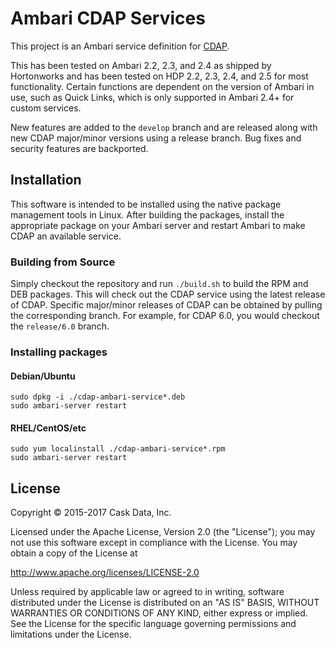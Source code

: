 # Ambari CDAP Services

This project is an Ambari service definition for [CDAP](http://cask.co/products/cdap/).

This has been tested on Ambari 2.2, 2.3, and 2.4 as shipped by Hortonworks and has been tested
on HDP 2.2, 2.3, 2.4, and 2.5 for most functionality. Certain functions are dependent on the version
of Ambari in use, such as Quick Links, which is only supported in Ambari 2.4+ for custom services.

New features are added to the `develop` branch and are released along with new CDAP major/minor
versions using a release branch. Bug fixes and security features are backported.

## Installation

This software is intended to be installed using the native package management tools in Linux. After
building the packages, install the appropriate package on your Ambari server and restart Ambari
to make CDAP an available service.

### Building from Source

Simply checkout the repository and run `./build.sh` to build the RPM and DEB packages. This
will check out the CDAP service using the latest release of CDAP. Specific major/minor releases
of CDAP can be obtained by pulling the corresponding branch. For example, for CDAP 6.0, you would
checkout the `release/6.0` branch.

### Installing packages

#### Debian/Ubuntu

```
sudo dpkg -i ./cdap-ambari-service*.deb
sudo ambari-server restart
```

#### RHEL/CentOS/etc

```
sudo yum localinstall ./cdap-ambari-service*.rpm
sudo ambari-server restart
```

## License

   Copyright © 2015-2017 Cask Data, Inc.

Licensed under the Apache License, Version 2.0 (the "License"); you may not use this
software except in compliance with the License. You may obtain a copy of the License at

http://www.apache.org/licenses/LICENSE-2.0

Unless required by applicable law or agreed to in writing, software distributed under the
License is distributed on an "AS IS" BASIS, WITHOUT WARRANTIES OR CONDITIONS OF ANY KIND,
either express or implied. See the License for the specific language governing permissions
and limitations under the License.
